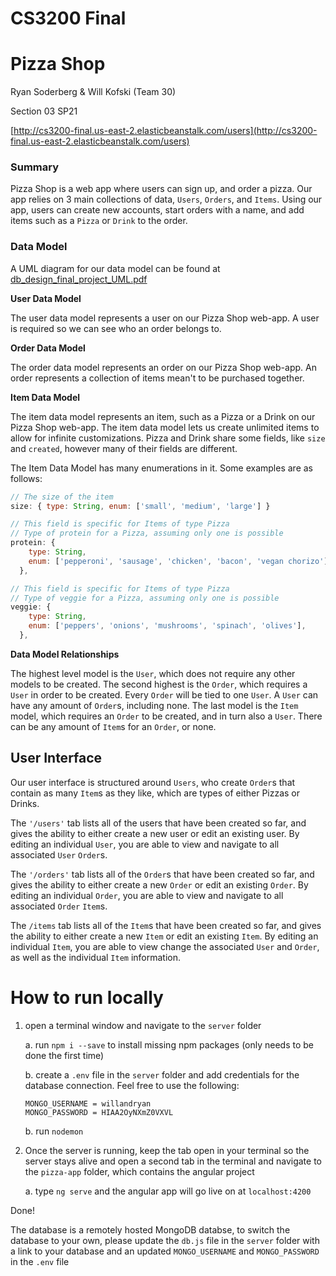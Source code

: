 # CS3200 Final

# Pizza Shop

Ryan Soderberg & Will Kofski (Team 30)

Section 03 SP21

[http://cs3200-final.us-east-2.elasticbeanstalk.com/users](http://cs3200-final.us-east-2.elasticbeanstalk.com/users)

### Summary

Pizza Shop is a web app where users can sign up, and order a pizza. Our app relies on 3 main collections of data, `Users`, `Orders`, and `Items`. Using our app, users can create new accounts, start orders with a name, and add items such as a `Pizza` or `Drink` to the order.

### Data Model

A UML diagram for our data model can be found at [db_design_final_project_UML.pdf](https://github.com/Ryanjso/CS3200-Final-Project/blob/main/db_design_final_project_UML.pdf)

**User Data Model**

The user data model represents a user on our Pizza Shop web-app. A user is required so we can see who an order belongs to.

**Order Data Model**

The order data model represents an order on our Pizza Shop web-app. An order represents a collection of items mean't to be purchased together.

**Item Data Model**

The item data model represents an item, such as a Pizza or a Drink on our Pizza Shop web-app. The item data model lets us create unlimited items to allow for infinite customizations. Pizza and Drink share some fields, like `size` and `created`, however many of their fields are different.

The Item Data Model has many enumerations in it. Some examples are as follows:

```jsx
// The size of the item
size: { type: String, enum: ['small', 'medium', 'large'] }

// This field is specific for Items of type Pizza
// Type of protein for a Pizza, assuming only one is possible
protein: {
    type: String,
    enum: ['pepperoni', 'sausage', 'chicken', 'bacon', 'vegan chorizo'],
  },

// This field is specific for Items of type Pizza
// Type of veggie for a Pizza, assuming only one is possible
veggie: {
    type: String,
    enum: ['peppers', 'onions', 'mushrooms', 'spinach', 'olives'],
  },
```

**Data Model Relationships**

The highest level model is the `User`, which does not require any other models to be created. The second highest is the `Order`, which requires a `User` in order to be created. Every `Order` will be tied to one `User`. A `User` can have any amount of `Order`s, including none. The last model is the `Item` model, which requires an `Order` to be created, and in turn also a `User`. There can be any amount of `Item`s for an `Order`, or none.

## User Interface

Our user interface is structured around `Users`, who create `Order`s that contain as many `Item`s as they like, which are types of either Pizzas or Drinks.

The `'/users'` tab lists all of the users that have been created so far, and gives the ability to either create a new user or edit an existing user. By editing an individual `User`, you are able to view and navigate to all associated `User` `Order`s.

The `'/orders'` tab lists all of the `Order`s that have been created so far, and gives the ability to either create a new `Order` or edit an existing `Order`. By editing an individual `Order`, you are able to view and navigate to all associated `Order` `Item`s.

The `/items` tab lists all of the `Item`s that have been created so far, and gives the ability to either create a new `Item` or edit an existing `Item`. By editing an individual `Item`, you are able to view change the associated `User` and `Order`, as well as the individual `Item` information.

# How to run locally

1. open a terminal window and navigate to the `server` folder


    a. run `npm i --save` to install missing npm packages (only needs to be done the first time)

    b. create a `.env` file in the `server` folder and add credentials for the database connection. Feel free to use the following:

    ```
    MONGO_USERNAME = willandryan
    MONGO_PASSWORD = HIAA2OyNXmZ0VXVL
    ```

    b. run `nodemon`

2.  Once the server is running, keep the tab open in your terminal so the server stays alive and open a second tab in the terminal and navigate to the `pizza-app` folder, which contains the angular project


    a. type `ng serve` and the angular app will go live on at `localhost:4200`

Done!

The database is a remotely hosted MongoDB databse, to switch the database to your own, please update the `db.js` file in the `server` folder with a link to your database and an updated `MONGO_USERNAME` and `MONGO_PASSWORD` in the `.env` file
